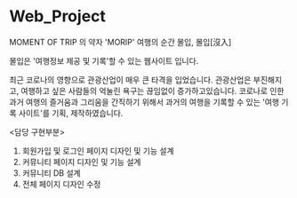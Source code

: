 # Web_Project
MOMENT OF TRIP 의 약자   'MORIP'  여행의 순간 몰입, 몰입[沒入]

몰입은 '여행정보 제공 및 기록'할 수 있는 웹사이트 입니다.

최근 코로나의 영향으로 관광산업이 매우 큰 타격을 입었습니다.
관광산업은 부진해지고, 여행하고 싶은 사람들의 억눌린 욕구는 끊임없이 증가하고있습니다.
코로나로 인한 과거 여행의 즐거움과 그리움을 간직하기 위해서 
과거의 여행을 기록할 수 있는 '여행 기록 사이트'를 기획, 제작하였습니다.


<담당 구현부분>
1. 회원가입 및 로그인 페이지 디자인 및 기능 설계
2. 커뮤니티 페이지 디자인 및 기능 설계
3. 커뮤니티 DB 설계
4. 전체 페이지 디자인 수정







